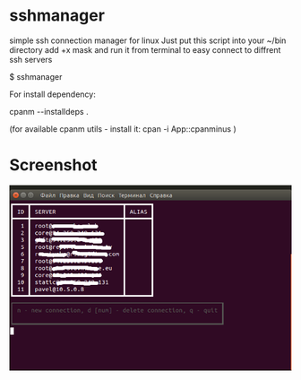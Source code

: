 # sshmanager
simple ssh connection manager for linux
Just put this script into your ~/bin directory
add +x mask and run it from terminal to easy connect to diffrent ssh servers

$ sshmanager

For install dependency: 

cpanm --installdeps .

(for available cpanm utils - install it: cpan -i App::cpanminus )

# Screenshot

![Sshmanager](https://raw.githubusercontent.com/poizon/sshmanager/master/screenshot.png)
